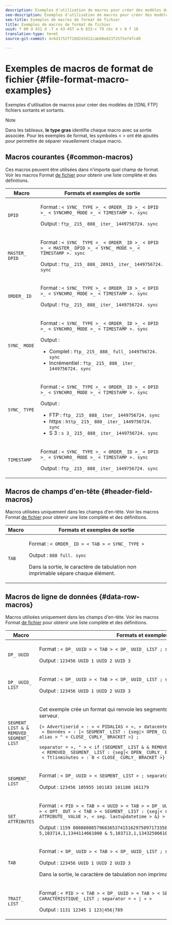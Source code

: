 ```yaml
---
description: Exemples d'utilisation de macros pour créer des modèles de fichiers sortants et sortants.
seo-description: Exemples d'utilisation de macros pour créer des modèles de fichiers sortants et sortants.
seo-title: Exemples de macros de format de fichier
title: Exemples de macros de format de fichier
uuid: f 00 d 431 d -7 e 43-457 a-b 633-c 79 cbc 4 c 8 f 10
translation-type: tm+mt
source-git-commit: 4c6d1752ff10d2d3d12cab88e823f25f5ef4fcd0

---
```



# Exemples de macros de format de fichier {#file-format-macro-examples}

Exemples d'utilisation de macros pour créer des modèles de [!DNL FTP] fichiers sortants et sortants.

>[!NOTE]
>
>Dans les tableaux, **le type gras** identifie chaque macro avec sa sortie associée. Pour les exemples de format, les symboles &lt; &gt; ont été ajoutés pour permettre de séparer visuellement chaque macro.

## Macros courantes {#common-macros}

Ces macros peuvent être utilisées dans n'importe quel champ de format. Voir les macros Format [de fichier](../formats/file-formats.md) pour obtenir une liste complète et des définitions.

<table id="table_B5073597219B470298EE614902DACAE8"> 
 <thead> 
  <tr> 
   <th colname="col1" class="entry"> Macro </th> 
   <th colname="col2" class="entry"> Formats et exemples de sortie </th> 
  </tr> 
 </thead>
 <tbody> 
  <tr> 
   <td colname="col1"> <p> <code>DPID </code> </p> </td> 
   <td colname="col2"> <p>Format : <code>&lt; SYNC_ TYPE &gt;_ &lt; ORDER_ ID &gt;_ &lt; DPID &gt;_ &lt; SYNCHRO_ MODE &gt;_ &lt; TIMESTAMP &gt;. sync </code> </p> <p>Output : <code>ftp_ 215_ 888_ iter_ 1449756724. sync </code> </p> </td> 
  </tr> 
  <tr> 
   <td colname="col1"> <p> <code>MASTER_ DPID </code> </p> </td> 
   <td colname="col2"> <p>Format : <code>&lt; SYNC_ TYPE &gt;_ &lt; ORDER_ ID &gt;_ &lt; DPID &gt;_ &lt; MASTER_ DPID &gt;_ &lt; SYNC_ MODE &gt;_ &lt; TIMESTAMP &gt;. sync </code> </p> <p>Output : <code>ftp_ 215_ 888_ 20915_ iter_ 1449756724. sync </code> </p> </td> 
  </tr> 
  <tr> 
   <td colname="col1"> <p> <code>ORDER_ ID </code> </p> </td> 
   <td colname="col2"> <p>Format : <code>&lt; SYNC_ TYPE &gt;_ &lt; ORDER_ ID &gt;_ &lt; DPID &gt;_ &lt; SYNCHRO_ MODE &gt;_ &lt; TIMESTAMP &gt;. sync </code> </p> <p>Output : <code>ftp_ 215_ 888_ iter_ 1449756724. sync </code> </p> </td> 
  </tr> 
  <tr> 
   <td colname="col1"> <p> <code>SYNC_ MODE </code> </p> </td> 
   <td colname="col2"> <p>Format : <code>&lt; SYNC_ TYPE &gt;_ &lt; ORDER_ ID &gt;_ &lt; DPID &gt;_ &lt; SYNCHRO_ MODE &gt;_ &lt; TIMESTAMP &gt;. sync </code> </p> <p>Output : 
     <ul id="ul_F63D7B78AF1246639D6ED85C1621B17C"> 
      <li id="li_4D0D7B4D047345FE861FCBA2BD0408ED">Complet : <code>ftp_ 215_ 888_ full_ 1449756724. sync </code> </li> 
      <li id="li_23F4D1F6B2784E599EDA29AA457327E6">Incrémentiel : <code>ftp_ 215_ 888_ iter_ 1449756724. sync </code> </li> 
     </ul> </p> </td> 
  </tr> 
  <tr> 
   <td colname="col1"> <p> <code>SYNC_ TYPE </code> </p> </td> 
   <td colname="col2"> <p>Format : <code>&lt; SYNC_ TYPE &gt;_ &lt; ORDER_ ID &gt;_ &lt; DPID &gt;_ &lt; SYNCHRO_ MODE &gt;_ &lt; TIMESTAMP &gt;. sync </code> </p> <p>Output : 
     <ul id="ul_11B14E740E40474F8302BDB809C428FE"> 
      <li id="li_54A3EAA468B44AC8B2528F855E03D04B">FTP : <code>ftp_ 215_ 888_ iter_ 1449756724. sync </code> </li> 
      <li id="li_93468C56B661463CA7F62B1F5D3A53FF">https : <code>http_ 215_ 888_ iter_ 1449756724. sync </code> </li> 
      <li id="li_8A204C7BEDBC41C096FE953B5F827DEC">S 3 : <code>s 3_ 215_ 888_ iter_ 1449756724. sync </code> </li> 
     </ul> </p> </td> 
  </tr> 
  <tr> 
   <td colname="col1"> <p> <code>TIMESTAMP </code> </p> </td> 
   <td colname="col2"> <p>Format : <code>&lt; SYNC_ TYPE &gt;_ &lt; ORDER_ ID &gt;_ &lt; DPID &gt;_ &lt; SYNCHRO_ MODE &gt;_ &lt; TIMESTAMP &gt;. sync </code> </p> <p>Output : <code>ftp_ 215_ 888_ iter_ 1449756724. sync </code> </p> </td> 
  </tr> 
 </tbody> 
</table>

## Macros de champs d'en-tête {#header-field-macros}

Macros utilisées uniquement dans les champs d'en-tête. Voir les macros Format [de fichier](../formats/file-formats.md) pour obtenir une liste complète et des définitions.

<table id="table_ABC31B3D660D47969E111EBC734D5BBC"> 
 <thead> 
  <tr> 
   <th colname="col1" class="entry"> Macro </th> 
   <th colname="col2" class="entry"> Formats et exemples de sortie </th> 
  </tr> 
 </thead>
 <tbody> 
  <tr> 
   <td colname="col1"> <p> <code>TAB </code> </p> </td> 
   <td colname="col2"> <p>Format : <code>&lt; ORDER_ ID &gt; &lt; TAB &gt; &lt; SYNC_ TYPE &gt; </code> </p> <p>Output : <code>888 full. sync </code> </p> <p>Dans la sortie, le caractère de tabulation non imprimable sépare chaque élément. </p> </td>
  </tr>
 </tbody>
</table>

## Macros de ligne de données {#data-row-macros}

Macros utilisées uniquement dans les champs d'en-tête. Voir les macros Format [de fichier](../formats/file-formats.md) pour obtenir une liste complète et des définitions.

<table id="table_408C6DD2B9D54550B003EAC93562E64F"> 
 <thead> 
  <tr> 
   <th colname="col1" class="entry"> Macro </th> 
   <th colname="col2" class="entry"> Formats et exemples de sortie </th> 
  </tr> 
 </thead>
 <tbody> 
  <tr> 
   <td colname="col1"> <p> <code>DP_ UUID </code> </p> </td> 
   <td colname="col2"> <p>Format : <code>&lt; DP_ UUID &gt; &lt; TAB &gt; &lt; DP_ UUID_ LIST ; separator = TAB &gt; </code> </p> <p>Output : <code>123456 UUID 1 UUID 2 UUID 3 </code> </p> </td> 
  </tr> 
  <tr> 
   <td colname="col1"> <p> <code>DP_ UUID_ LIST </code> </p> </td> 
   <td colname="col2"> <p>Format : <code>&lt; DP_ UUID &gt; &lt; TAB &gt; &lt; DP_ UUID_ LIST ; separator = TAB &gt; </code> </p> <p>Output : <code>123456 UUID 1 UUID 2 UUID 3 </code> </p> </td> 
  </tr> 
  <tr> 
   <td colname="col1"> <p> <code>SEGMENT_ LIST &amp; &amp; REMOVED_ SEGMENT_ LIST </code> </p> </td> 
   <td colname="col2"> <p>Cet exemple crée un format qui renvoie les segments supprimés dans un flux serveur à serveur. </p> <p> 
     <code>{« Advertiserid » : « &lt; PIDALIAS &gt; », « datacenterid » : 2, « TDID » : « &lt; DP_ UUID &gt; », 
 « Données » : [&lt; SEGMENT_ LIST : {seg|&lt; OPEN_ CURLY_ BRACKET &gt; « Name » : " &lt; seg. alias &gt; " &lt; CLOSE_ CURLY_ BRACKET &gt;} ; 
 separator = », " &gt; &lt; if (SEGMENT_ LIST &amp; &amp; REMOVED_ SEGMENT_ LIST) &gt; &lt; COMMA &gt; &lt; endif &gt; 
 &lt; REMOVED_ SEGMENT_ LIST : {seg|&lt; OPEN_ CURLY_ BRACKET &gt; « Name » : « &lt; seg. alias &gt; », 
 « Ttlinminutes » : 0 &lt; CLOSE_ CURLY_ BRACKET &gt;} ; separator = », " &gt;]} </code>
  </p> </td> 
  </tr> 
  <tr> 
   <td colname="col1"> <p> <code>SEGMENT_ LIST </code> </p> </td> 
   <td colname="col2"> <p>Format : <code>&lt; DP_ UUID &gt; &lt; SEGMENT_ LIST &gt; ; separator = » « &gt; </code> </p> <p>Output : <code>123456 105955 101183 101180 101179 </code> </p> </td> 
  </tr> 
  <tr> 
   <td colname="col1"> <p> <code>SET_ ATTRIBUTES </code> </p> </td> 
   <td colname="col2"> <p>Format : <code>&lt; PID &gt; &lt; TAB &gt; &lt; UUID &gt; &lt; TAB &gt; &lt; DP_ UUID &gt; &lt; TAB &gt; &lt; SET_ ATTRIBUTES &gt; &lt; TAB &gt; &lt; OPT_ OUT &gt; &lt; TAB &gt; &lt; SEGMENT_ LIST : {seg|&lt; seg. type &gt;, &lt; seg. alias &gt;, &lt; OUTPUT_ ATTRIBUTE_ VALUE &gt;, &lt; seg. lastupdatetime &gt; &amp;} &gt; </code> </p> <p>Output : <code>1159 00088008579683653741516297509717335000 17 t 0 aj 01 b 120 hp 1 0 5,103714,1,1344114661000 &amp; 5,103713,1,1343250661000 </code> </p> </td>
  </tr>
  <tr> 
   <td colname="col1"> <p> <code>TAB </code> </p> </td> 
   <td colname="col2"> <p>Format : <code>&lt; DP_ UUID &gt; &lt; TAB &gt; &lt; DP_ UUID_ LIST ; separator = TAB &gt; </code> </p> <p>Output : <code>123456 UUID 1 UUID 2 UUID 3 </code> </p> <p>Dans la sortie, le caractère de tabulation non imprimable sépare chaque élément. </p> </td> 
  </tr> 
  <tr> 
   <td colname="col1"> <p> <code>TRAIT_ LIST </code> </p> </td> 
   <td colname="col2"> <p>Format : <code>&lt; PID &gt; &lt; TAB &gt; &lt; DP_ UUID &gt; &lt; TAB &gt; &lt; SET_ ATTRIBUTES &gt; &lt; TAB &gt; &lt; CARACTÉRISTIQUE_ LIST ; separator = « | » &gt; </code> </p> <p>Output : <code>1131 12345 1 123|456|789 </code> </p> </td> 
  </tr> 
 </tbody> 
</table>
